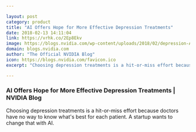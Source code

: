 ```yaml
---

layout: post
category: product
title: "AI Offers Hope for More Effective Depression Treatments"
date: 2018-02-13 14:11:04
link: https://vrhk.co/2Ep8Ekv
image: https://blogs.nvidia.com/wp-content/uploads/2018/02/depression-AI2.jpg
domain: blogs.nvidia.com
author: "The Official NVIDIA Blog"
icon: https://blogs.nvidia.com/favicon.ico
excerpt: "Choosing depression treatments is a hit-or-miss effort because doctors have no way to know what's best for each patient. A startup wants to change that with AI."

---
```


### AI Offers Hope for More Effective Depression Treatments | NVIDIA Blog

Choosing depression treatments is a hit-or-miss effort because doctors have no way to know what's best for each patient. A startup wants to change that with AI.